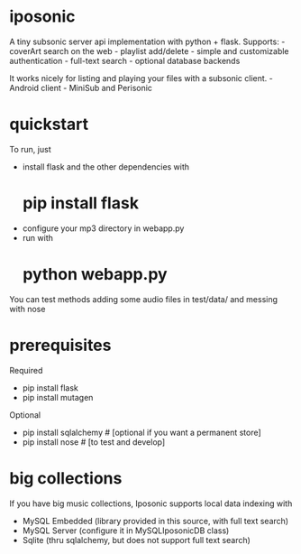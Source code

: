 iposonic
========

A tiny subsonic server api implementation with python + flask.
Supports:
	- coverArt search on the web
	- playlist add/delete
	- simple and customizable authentication
	- full-text search
	- optional database backends 
  
It works nicely for listing and playing your files with a subsonic client.
	- Android client
	- MiniSub and Perisonic

quickstart
==========
To run, just 
 * install flask and the other dependencies with
	# pip install flask
 * configure your mp3 directory in webapp.py
 * run with
	# python webapp.py


You can test methods adding some audio files in test/data/ and messing with nose


prerequisites
============
Required
 * pip install flask
 * pip install mutagen

Optional
 * pip install sqlalchemy 	# [optional if you want a permanent store]
 * pip install nose 		# [to test and develop]


big collections
===============

If you have big music collections, Iposonic supports local data indexing with
 * MySQL Embedded 	(library provided in this source, with full text search)
 * MySQL Server 	(configure it in MySQLIposonicDB class)
 * Sqlite		(thru sqlalchemy, but does not support full text search)
